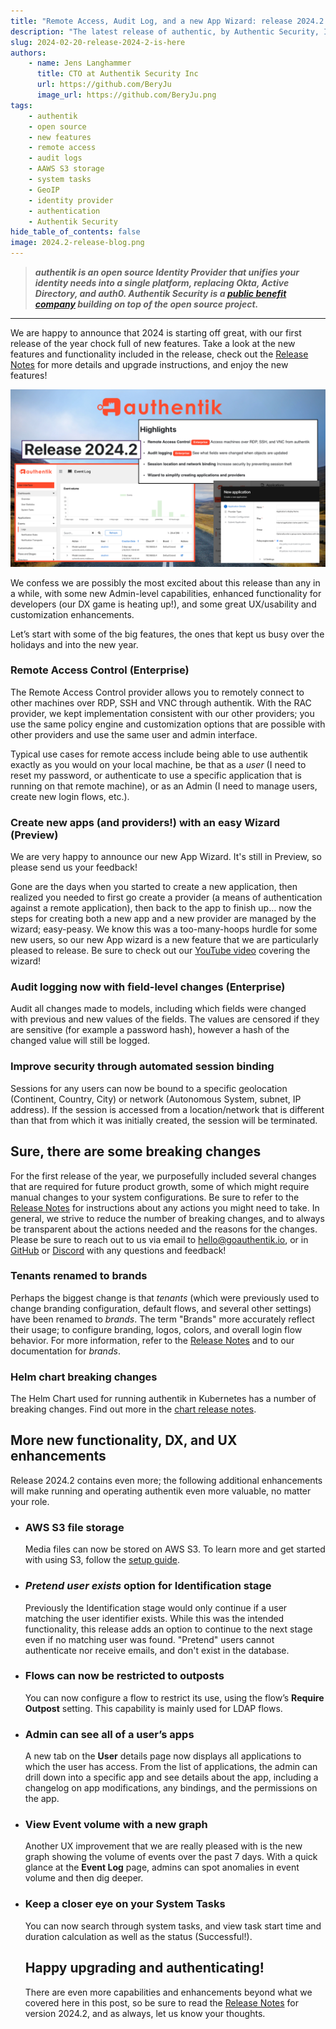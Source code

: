 ```yaml
---
title: "Remote Access, Audit Log, and a new App Wizard: release 2024.2 is here!"
description: "The latest release of authentic, by Authentic Security, Inc., includes major new features such as remote access and audit logging, plus many DX and UX enhancements."
slug: 2024-02-20-release-2024-2-is-here
authors:
    - name: Jens Langhammer
      title: CTO at Authentik Security Inc
      url: https://github.com/BeryJu
      image_url: https://github.com/BeryJu.png
tags:
    - authentik
    - open source
    - new features
    - remote access
    - audit logs
    - AAWS S3 storage
    - system tasks
    - GeoIP
    - identity provider
    - authentication
    - Authentik Security
hide_table_of_contents: false
image: 2024.2-release-blog.png
---
```


> **_authentik is an open source Identity Provider that unifies your identity needs into a single platform, replacing Okta, Active Directory, and auth0. Authentik Security is a [public benefit company](https://github.com/OpenCoreVentures/ocv-public-benefit-company/blob/main/ocv-public-benefit-company-charter.md) building on top of the open source project._**

---

We are happy to announce that 2024 is starting off great, with our first release of the year chock full of new features. Take a look at the new features and functionality included in the release, check out the [Release Notes](https://goauthentik.io/docs/releases/2024.2) for more details and upgrade instructions, and enjoy the new features!

![graphic of release highlights](./2024.2-release-blog.png)

<!--truncate-->

We confess we are possibly the most excited about this release than any in a while, with some new Admin-level capabilities, enhanced functionality for developers (our DX game is heating up!), and some great UX/usability and customization enhancements.

Let’s start with some of the big features, the ones that kept us busy over the holidays and into the new year.

### **Remote Access Control** (Enterprise)

The Remote Access Control provider allows you to remotely connect to other machines over RDP, SSH and VNC through authentik. With the RAC provider, we kept implementation consistent with our other providers; you use the same policy engine and customization options that are possible with other providers and use the same user and admin interface.

Typical use cases for remote access include being able to use authentik exactly as you would on your local machine, be that as a _user_ (I need to reset my password, or authenticate to use a specific application that is running on that remote machine), or as an Admin (I need to manage users, create new login flows, etc.).

### Create new apps (and providers!) with an easy Wizard (Preview)

We are very happy to announce our new App Wizard. It's still in Preview, so please send us your feedback!

Gone are the days when you started to create a new application, then realized you needed to first go create a provider (a means of authentication against a remote application), then back to the app to finish up… now the steps for creating both a new app and a new provider are managed by the wizard; easy-peasy. We know this was a too-many-hoops hurdle for some new users, so our new App wizard is a new feature that we are particularly pleased to release. Be sure to check out our [YouTube video](https://www.youtube.com/watch?v=broUAWrIWDI) covering the wizard!

### Audit logging now with field-level changes (Enterprise)

Audit all changes made to models, including which fields were changed with previous and new values of the fields. The values are censored if they are sensitive (for example a password hash), however a hash of the changed value will still be logged.

### Improve security through automated session binding

Sessions for any users can now be bound to a specific geolocation (Continent, Country, City) or network (Autonomous System, subnet, IP address). If the session is accessed from a location/network that is different than that from which it was initially created, the session will be terminated.

## Sure, there are some breaking changes

For the first release of the year, we purposefully included several changes that are required for future product growth, some of which might require manual changes to your system configurations. Be sure to refer to the [Release Notes](https://goauthentik.io/docs/releases/2024.2) for instructions about any actions you might need to take. In general, we strive to reduce the number of breaking changes, and to always be transparent about the actions needed and the reasons for the changes. Please be sure to reach out to us via email to hello@goauthentik.io, or in [GitHub](https://github.com/goauthentik/authentik) or [Discord](https://discord.com/channels/809154715984199690/809154716507963434) with any questions and feedback!

### Tenants renamed to brands

Perhaps the biggest change is that _tenants_ (which were previously used to change branding configuration, default flows, and several other settings) have been renamed to *brands*. The term "Brands" more accurately reflect their usage; to configure branding, logos, colors, and overall login flow behavior. For more information, refer to the [Release Notes](https://goauthentik.io/docs/releases/2024.2) and to our documentation for _brands_.

### **Helm chart breaking changes**

The Helm Chart used for running authentik in Kubernetes has a number of breaking changes. Find out more in the [chart release notes](https://github.com/goauthentik/helm/releases/tag/authentik-2024.2.0).

## More new functionality, DX, and UX enhancements

Release 2024.2 contains even more; the following additional enhancements will make running and operating authentik even more valuable, no matter your role.

-   ### AWS S3 file storage

    Media files can now be stored on AWS S3. To learn more and get started with using S3, follow the [setup guide](https://goauthentik.io/docs/installation/storage-s3).

-   ### *Pretend user exists* option for Identification stage

    Previously the Identification stage would only continue if a user matching the user identifier exists. While this was the intended functionality, this release adds an option to continue to the next stage even if no matching user was found. "Pretend" users cannot authenticate nor receive emails, and don't exist in the database.

-   ### Flows can now be restricted to outposts

    You can now configure a flow to restrict its use, using the flow’s **Require Outpost** setting. This capability is mainly used for LDAP flows.

-   ### Admin can see all of a user’s apps

    A new tab on the **User** details page now displays all applications to which the user has access. From the list of applications, the admin can drill down into a specific app and see details about the app, including a changelog on app modifications, any bindings, and the permissions on the app.

-   ### View Event volume with a new graph

    Another UX improvement that we are really pleased with is the new graph showing the volume of events over the past 7 days. With a quick glance at the **Event Log** page, admins can spot anomalies in event volume and then dig deeper.

-   ### Keep a closer eye on your System Tasks

    You can now search through system tasks, and view task start time and duration calculation as well as the status (Successful!).

    ## Happy upgrading and authenticating!

    There are even more capabilities and enhancements beyond what we covered here in this post, so be sure to read the [Release Notes](https://goauthentik.io/docs/releases/2024.2) for version 2024.2, and as always, let us know your thoughts.

